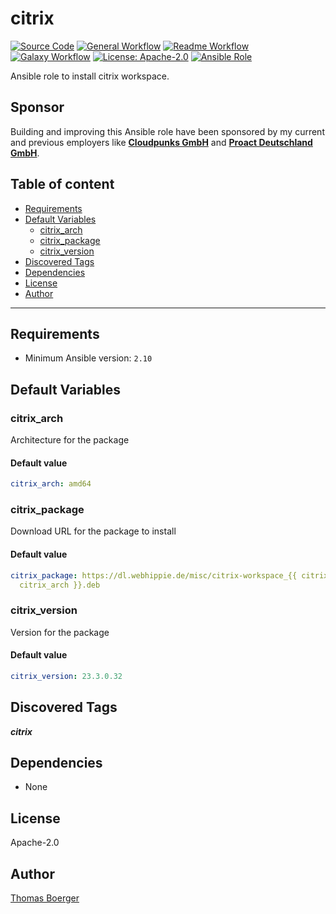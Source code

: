 # citrix

[![Source Code](https://img.shields.io/badge/github-source%20code-blue?logo=github&logoColor=white)](https://github.com/rolehippie/citrix)
[![General Workflow](https://github.com/rolehippie/citrix/actions/workflows/general.yml/badge.svg)](https://github.com/rolehippie/citrix/actions/workflows/general.yml)
[![Readme Workflow](https://github.com/rolehippie/citrix/actions/workflows/docs.yml/badge.svg)](https://github.com/rolehippie/citrix/actions/workflows/docs.yml)
[![Galaxy Workflow](https://github.com/rolehippie/citrix/actions/workflows/galaxy.yml/badge.svg)](https://github.com/rolehippie/citrix/actions/workflows/galaxy.yml)
[![License: Apache-2.0](https://img.shields.io/github/license/rolehippie/citrix)](https://github.com/rolehippie/citrix/blob/master/LICENSE)
[![Ansible Role](https://img.shields.io/badge/role-rolehippie.citrix-blue)](https://galaxy.ansible.com/rolehippie/citrix)

Ansible role to install citrix workspace.

## Sponsor

Building and improving this Ansible role have been sponsored by my current and previous employers like **[Cloudpunks GmbH](https://cloudpunks.de)** and **[Proact Deutschland GmbH](https://www.proact.eu)**.

## Table of content

- [Requirements](#requirements)
- [Default Variables](#default-variables)
  - [citrix_arch](#citrix_arch)
  - [citrix_package](#citrix_package)
  - [citrix_version](#citrix_version)
- [Discovered Tags](#discovered-tags)
- [Dependencies](#dependencies)
- [License](#license)
- [Author](#author)

---

## Requirements

- Minimum Ansible version: `2.10`

## Default Variables

### citrix_arch

Architecture for the package

#### Default value

```YAML
citrix_arch: amd64
```

### citrix_package

Download URL for the package to install

#### Default value

```YAML
citrix_package: https://dl.webhippie.de/misc/citrix-workspace_{{ citrix_version }}_{{
  citrix_arch }}.deb
```

### citrix_version

Version for the package

#### Default value

```YAML
citrix_version: 23.3.0.32
```

## Discovered Tags

**_citrix_**


## Dependencies

- None

## License

Apache-2.0

## Author

[Thomas Boerger](https://github.com/tboerger)
